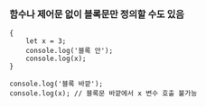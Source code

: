 ### 함수나 제어문 없이 블록문만 정의할 수도 있음

```
{
    let x = 3;
    console.log('블록 안');
    console.log(x);
}

console.log('블록 바깥');
console.log(x); // 블록문 바깥에서 x 변수 호출 불가능
```